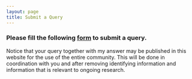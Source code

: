 ```yaml
---
layout: page
title: Submit a Query
---
```


### Please fill the following [form](https://forms.gle/iCBe6rToC1cRhvf99) to submit a query.


Notice that your query together with my answer may be published in this website for the use of the entire community. This will be done in coordination with you and after removing identifying information and information that is relevant to ongoing research.
